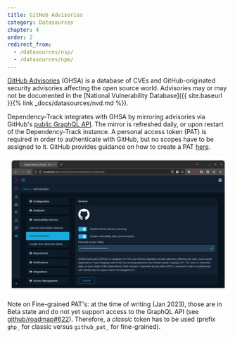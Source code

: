 ```yaml
---
title: GitHub Advisories
category: Datasources
chapter: 4
order: 2
redirect_from:
  - /datasources/nsp/
  - /datasources/npm/
---
```


[GitHub Advisories](https://github.com/advisories) (GHSA) is a database of CVEs and GitHub-originated security advisories affecting the open source world.
Advisories may or may not be documented in the [National Vulnerability Database]({{ site.baseurl }}{% link _docs/datasources/nvd.md %}).

Dependency-Track integrates with GHSA by mirroring advisories via GitHub's [public GraphQL API](https://docs.github.com/en/graphql).
The mirror is refreshed daily, or upon restart of the Dependency-Track instance.
A personal access token (PAT) is required in order to authenticate with GitHub, but no scopes have to be assigned to it.
GitHub provides guidance on how to create a PAT [here](https://docs.github.com/en/authentication/keeping-your-account-and-data-secure/creating-a-personal-access-token).

![GitHub Advisories Configuration](../../images/screenshots/github-advisories-configuration.png)

Note on Fine-grained PAT's: at the time of writing (Jan 2023), those are in Beta state and do not yet support access to the GraphQL API (see [github/roadmap#622](https://github.com/github/roadmap/issues/622)). Therefore, a _classic_ token has to be used (prefix `ghp_` for classic versus `github_pat_` for fine-grained).
